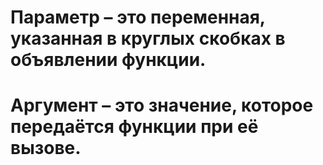 # Параметр – это переменная, указанная в круглых скобках в объявлении функции.
# Аргумент – это значение, которое передаётся функции при её вызове.
